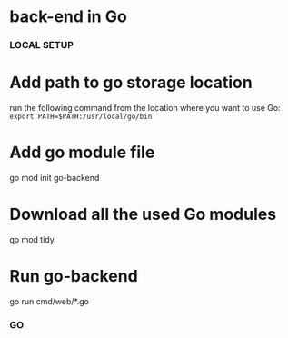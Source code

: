 # back-end in Go

### LOCAL SETUP

# Add path to go storage location

run the following command from the location where you want to use Go: `export PATH=$PATH:/usr/local/go/bin`

# Add go module file

go mod init go-backend

# Download all the used Go modules

go mod tidy

# Run go-backend

go run cmd/web/\*.go

### GO
